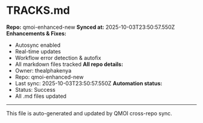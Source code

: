 # TRACKS.md

**Repo:** qmoi-enhanced-new
**Synced at:** 2025-10-03T23:50:57.550Z
**Enhancements & Fixes:**
- Autosync enabled
- Real-time updates
- Workflow error detection & autofix
- All markdown files tracked
**All repo details:**
- Owner: thealphakenya
- Repo: qmoi-enhanced-new
- Last sync: 2025-10-03T23:50:57.550Z
**Automation status:**
- Status: Success
- All .md files updated
---
This file is auto-generated and updated by QMOI cross-repo sync.
